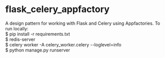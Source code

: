 # flask_celery_appfactory
A design pattern for working with Flask and Celery using Appfactories. To run locally:  
$ pip install -r requirements.txt  
$ redis-server  
$ celery worker -A celery_worker.celery --loglevel=info  
$ python manage.py runserver  
